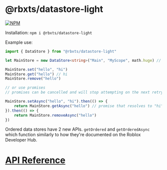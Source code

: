 # @rbxts/datastore-light

[![NPM](https://nodei.co/npm/@rbxts/datastore-light.png)](https://npmjs.org/package/@rbxts/datastore-light)

Installation: 
```npm i @rbxts/datastore-light```

Example use: 
```typescript
import { DataStore } from "@rbxts/datastore-light"

let MainStore = new DataStore<string>("Main", "MyScope", math.huge) // Creates a new DataStore object with the type 'string', the name 'main', the scope 'MyScope' and an infinite amount of retries

MainStore.set("hello", "hi")
MainStore.get("hello") // hi
MainStore.remove("hello")

// or use promises
// promises can be cancelled and will stop attempting on the next retry

MainStore.setAsync("hello", "hi").then(() => {
    return MainStore.getAsync("hello") // promise that resolves to "hi"
}).then(() => {
    return MainStore.removeAsync("hello")
})
```

Ordered data stores have 2 new APIs. `getOrdered` and `getOrderedAsync` which function similarly to how they're documented on the Roblox Developer Hub. 


# [API Reference](https://github.com/Dog2puppy/rbx-datastore-light/wiki)